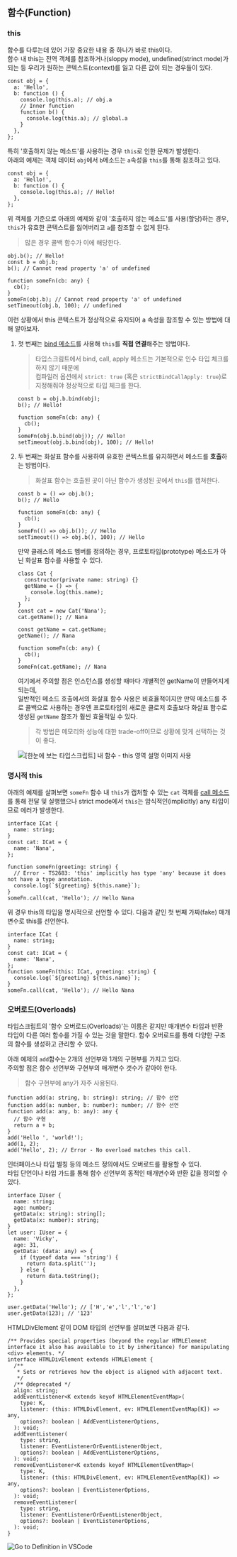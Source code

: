 ## 함수(Function)

### this

함수를 다루는데 있어 가장 중요한 내용 중 하나가 바로 this이다.  
함수 내 this는 전역 객체를 참조하거나(sloppy mode), undefined(strinct mode)가 되는 등 우리가 원하는 콘텍스트(context)를 잃고 다른 값이 되는 경우들이 있다.

```tsx
const obj = {
  a: 'Hello',
  b: function () {
    console.log(this.a); // obj.a
    // Inner function
    function b() {
      console.log(this.a); // global.a
    }
  },
};
```

특히 '호출하지 않는 메소드'를 사용하는 경우 `this`로 인한 문제가 발생한다.  
아래의 예제는 객체 데이터 `obj`에서 `b`메소드는 `a`속성을 `this`를 통해 참조하고 있다.

```tsx
const obj = {
  a: 'Hello!',
  b: function () {
    console.log(this.a); // Hello!
  },
};
```

위 객체를 기준으로 아래의 예제와 같이 '호출하지 않는 메소드'를 사용(할당)하는 경우,  
`this`가 유효한 콘텍스트를 잃어버리고 `a`를 참조할 수 없게 된다.

> 많은 경우 콜백 함수가 이에 해당한다.

```tsx
obj.b(); // Hello!
const b = obj.b;
b(); // Cannot read property 'a' of undefined

function someFn(cb: any) {
  cb();
}
someFn(obj.b); // Cannot read property 'a' of undefined
setTimeout(obj.b, 100); // undefined
```

이런 상황에서 this 콘텍스트가 정상적으로 유지되어 a 속성을 참조할 수 있는 방법에 대해 알아보자.

1. 첫 번째는 [bind 메소드](https://developer.mozilla.org/ko/docs/Web/JavaScript/Reference/Global_Objects/Function/bind)를 사용해 `this`를 **직접 연결**해주는 방법이다.

   > 타입스크림트에서 bind, call, apply 메소드는 기본적으로 인수 타입 체크를 하지 않기 때문에  
   > 컴파일러 옵션에서 `strict: true` (혹은 `strictBindCallApply: true`)로 지정해줘야 정상적으로 타입 체크를 한다.

   ```tsx
   const b = obj.b.bind(obj);
   b(); // Hello!

   function someFn(cb: any) {
     cb();
   }
   someFn(obj.b.bind(obj)); // Hello!
   setTimeout(obj.b.bind(obj), 100); // Hello!
   ```

2. 두 번째는 화살표 함수를 사용하여 유효한 콘텍스트를 유지하면서 메소드를 **호출**하는 방법이다.

   > 화살표 함수는 호출된 곳이 아닌 함수가 생성된 곳에서 `this`를 캡쳐한다.

   ```tsx
   const b = () => obj.b();
   b(); // Hello

   function someFn(cb: any) {
     cb();
   }
   someFn(() => obj.b()); // Hello
   setTimeout(() => obj.b(), 100); // Hello
   ```

   만약 클래스의 메소드 멤버를 정의하는 경우, 프로토타입(prototype) 메소드가 아닌 화살표 함수를 사용할 수 있다.

   ```tsx
   class Cat {
     constructor(private name: string) {}
     getName = () => {
       console.log(this.name);
     };
   }
   const cat = new Cat('Nana');
   cat.getName(); // Nana

   const getName = cat.getName;
   getName(); // Nana

   function someFn(cb: any) {
     cb();
   }
   someFn(cat.getName); // Nana
   ```

   여기에서 주의할 점은 인스턴스를 생성할 때마다 개별적인 getName이 만들어지게 되는데,  
   일반적인 메소드 호출에서의 화살표 함수 사용은 비효율적이지만 만약 메소드를 주로 콜백으로 사용하는 경우엔 프로토타입의 새로운 클로저 호출보다 화살표 함수로 생성된 `getName` 참조가 훨씬 효율적일 수 있다.

   > 각 방법은 메모리와 성능에 대한 trade-off이므로 상황에 맞게 선택하는 것이 좋다.

   ![[한눈에 보는 타입스크립트] 내 함수 - this 영역 설명 이미지 사용](../img/201225-1.png)

### 명시적 this

아래의 예제를 살펴보면 `someFn` 함수 내 `this`가 캡처할 수 있는 `cat` 객체를 [call 메소드](https://developer.mozilla.org/ko/docs/Web/JavaScript/Reference/Global_Objects/Function/call)를 통해 전달 및 실행했으나 strict mode에서 `this`는 암식적인(implicitly) any 타입이므로 에러가 발생한다.

```tsx
interface ICat {
  name: string;
}
const cat: ICat = {
  name: 'Nana',
};

function someFn(greeting: string) {
  // Error - TS2683: 'this' implicitly has type 'any' because it does not have a type annotation.
  console.log(`${greeting} ${this.name}`);
}
someFn.call(cat, 'Hello'); // Hello Nana
```

위 경우 this의 타입을 명시적으로 선언할 수 있다. 다음과 같인 첫 번째 가짜(fake) 매개변수로 this를 선언한다.

```tsx
interface ICat {
  name: string;
}
const cat: ICat = {
  name: 'Nana',
};
function someFn(this: ICat, greeting: string) {
  console.log(`${greeting} ${this.name}`);
}
someFn.call(cat, 'Hello'); // Hello Nana
```

### 오버로드(Overloads)

타입스크립트의 '함수 오버로드(Overloads)'는 이름은 같지만 매개변수 타입과 반환 타입이 다른 여러 함수를 가질 수 있는 것을 말한다. 함수 오버로드를 통해 다양한 구조의 함수를 생성하고 관리할 수 있다.

아래 예제의 `add`함수는 2개의 선언부와 1개의 구현부를 가지고 있다.  
주의할 점은 함수 선언부와 구현부의 매개변수 갯수가 같아야 한다.

> 함수 구현부에 any가 자주 사용된다.

```tsx
function add(a: string, b: string): string; // 함수 선언
function add(a: number, b: number): number; // 함수 선언
function add(a: any, b: any): any {
  // 함수 구현
  return a + b;
}
add('Hello ', 'world!');
add(1, 2);
add('Hello', 2); // Error - No overload matches this call.
```

인터페이스나 타입 별칭 등의 메소드 정의에서도 오버로드를 활용할 수 있다.  
타입 단언이나 타입 가드를 통해 함수 선언부의 동적인 매개변수와 반환 값을 정의할 수 있다.

```tsx
interface IUser {
  name: string;
  age: number;
  getData(x: string): string[];
  getData(x: number): string;
}
let user: IUser = {
  name: 'Vicky',
  age: 31,
  getData: (data: any) => {
    if (typeof data === 'string') {
      return data.split('');
    } else {
      return data.toString();
    }
  },
};

user.getData('Hello'); // ['H','e','l','l','o']
user.getData(123); // '123'
```

HTMLDivElement 같이 DOM 타입의 선언부를 살펴보면 다음과 같다.

```tsx
/** Provides special properties (beyond the regular HTMLElement interface it also has available to it by inheritance) for manipulating <div> elements. */
interface HTMLDivElement extends HTMLElement {
  /**
   * Sets or retrieves how the object is aligned with adjacent text.
   */
  /** @deprecated */
  align: string;
  addEventListener<K extends keyof HTMLElementEventMap>(
    type: K,
    listener: (this: HTMLDivElement, ev: HTMLElementEventMap[K]) => any,
    options?: boolean | AddEventListenerOptions,
  ): void;
  addEventListener(
    type: string,
    listener: EventListenerOrEventListenerObject,
    options?: boolean | AddEventListenerOptions,
  ): void;
  removeEventListener<K extends keyof HTMLElementEventMap>(
    type: K,
    listener: (this: HTMLDivElement, ev: HTMLElementEventMap[K]) => any,
    options?: boolean | EventListenerOptions,
  ): void;
  removeEventListener(
    type: string,
    listener: EventListenerOrEventListenerObject,
    options?: boolean | EventListenerOptions,
  ): void;
}
```

![Go to Definition in VSCode](../img/201226-1.png)
